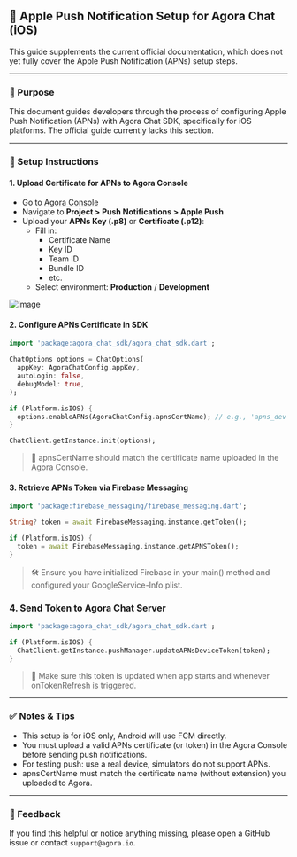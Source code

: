 ## 📝 Apple Push Notification Setup for Agora Chat (iOS)

This guide supplements the current official documentation, which does not yet fully cover the Apple Push Notification (APNs) setup steps.

---

### 🚀 Purpose

This document guides developers through the process of configuring Apple Push Notification (APNs) with Agora Chat SDK, specifically for iOS platforms. The official guide currently lacks this section.

---

### 🔧 Setup Instructions

#### 1. Upload Certificate for APNs to Agora Console

- Go to [Agora Console](https://console.agora.io/)
- Navigate to **Project > Push Notifications > Apple Push**
- Upload your **APNs Key (.p8)** or **Certificate (.p12)**:
  - Fill in:
    - Certificate Name
    - Key ID
    - Team ID
    - Bundle ID
    - etc.
  - Select environment: **Production** / **Development**

![image](https://github.com/user-attachments/assets/e75804f8-2cf2-4528-b4d6-e50704b102f7)

#### 2. Configure APNs Certificate in SDK

```Dart
import 'package:agora_chat_sdk/agora_chat_sdk.dart';

ChatOptions options = ChatOptions(
  appKey: AgoraChatConfig.appKey,
  autoLogin: false,
  debugModel: true,
);

if (Platform.isIOS) {
  options.enableAPNs(AgoraChatConfig.apnsCertName); // e.g., 'apns_dev' or 'apns_prod'
}

ChatClient.getInstance.init(options);
```
> 📌 apnsCertName should match the certificate name uploaded in the Agora Console.

#### 3. Retrieve APNs Token via Firebase Messaging

```Dart
import 'package:firebase_messaging/firebase_messaging.dart';

String? token = await FirebaseMessaging.instance.getToken();

if (Platform.isIOS) {
  token = await FirebaseMessaging.instance.getAPNSToken();
}
```
> 🛠 Ensure you have initialized Firebase in your main() method and configured your GoogleService-Info.plist.

### 4. Send Token to Agora Chat Server

```Dart
import 'package:agora_chat_sdk/agora_chat_sdk.dart';

if (Platform.isIOS) {
  ChatClient.getInstance.pushManager.updateAPNsDeviceToken(token);
}
```
> 🔐 Make sure this token is updated when app starts and whenever onTokenRefresh is triggered.

---

### ✅ Notes & Tips

- This setup is for iOS only, Android will use FCM directly.
- You must upload a valid APNs certificate (or token) in the Agora Console before sending push notifications.
- For testing push: use a real device, simulators do not support APNs.
- apnsCertName must match the certificate name (without extension) you uploaded to Agora.

---

### 📣 Feedback

If you find this helpful or notice anything missing, please open a GitHub issue or contact `support@agora.io`.
